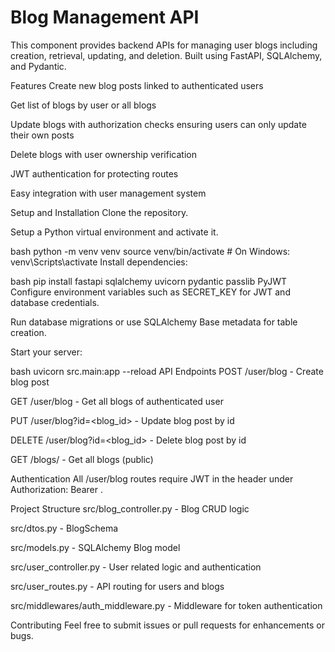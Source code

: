 # Blog Management API

This component provides backend APIs for managing user blogs including creation, retrieval, updating, and deletion. Built using FastAPI, SQLAlchemy, and Pydantic.

Features
Create new blog posts linked to authenticated users

Get list of blogs by user or all blogs

Update blogs with authorization checks ensuring users can only update their own posts

Delete blogs with user ownership verification

JWT authentication for protecting routes

Easy integration with user management system

Setup and Installation
Clone the repository.

Setup a Python virtual environment and activate it.

bash
python -m venv venv
source venv/bin/activate  # On Windows: venv\Scripts\activate
Install dependencies:

bash
pip install fastapi sqlalchemy uvicorn pydantic passlib PyJWT
Configure environment variables such as SECRET_KEY for JWT and database credentials.

Run database migrations or use SQLAlchemy Base metadata for table creation.

Start your server:

bash
uvicorn src.main:app --reload
API Endpoints
POST /user/blog - Create blog post

GET /user/blog - Get all blogs of authenticated user

PUT /user/blog?id=<blog_id> - Update blog post by id

DELETE /user/blog?id=<blog_id> - Delete blog post by id

GET /blogs/ - Get all blogs (public)

Authentication
All /user/blog routes require JWT in the header under Authorization: Bearer <token>.

Project Structure
src/blog_controller.py - Blog CRUD logic

src/dtos.py - BlogSchema

src/models.py - SQLAlchemy Blog model

src/user_controller.py - User related logic and authentication

src/user_routes.py - API routing for users and blogs

src/middlewares/auth_middleware.py - Middleware for token authentication

Contributing
Feel free to submit issues or pull requests for enhancements or bugs.